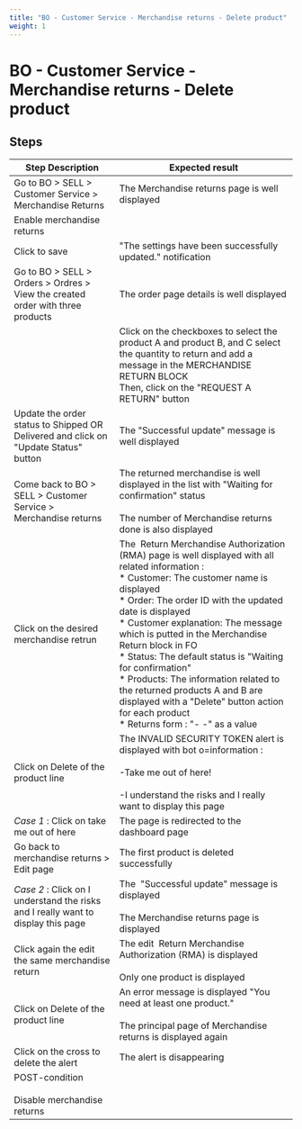 ```yaml
---
title: "BO - Customer Service - Merchandise returns - Delete product"
weight: 1
---
```


# BO - Customer Service - Merchandise returns - Delete product
## Steps
| Step Description | Expected result |
| ----- | ----- |
| Go to BO > SELL > Customer Service > Merchandise Returns | The Merchandise returns page is well displayed |
| Enable merchandise returns |  |
| Click to save | "The settings have been successfully updated." notification |
| Go to BO > SELL > Orders > Ordres > View the created order with three products | The order page details is well displayed |
| |Click on the checkboxes to select the product A and product B, and C select the quantity to return and add a message in the MERCHANDISE RETURN BLOCK<br>Then, click on the "REQUEST A RETURN" button| | The page is refreshed and the Merchandise returns page is well displayed with all returned products |
| Update the order status to Shipped OR Delivered and click on "Update Status" button | The "Successful update" message is well displayed |
| Come back to BO > SELL > Customer Service > Merchandise returns | The returned merchandise is well displayed in the list with "Waiting for confirmation" status<br><br>The number of Merchandise returns done is also displayed |
| Click on the desired merchandise retrun | The  Return Merchandise Authorization (RMA) page is well displayed with all related information : <br> * Customer: The customer name is displayed <br> * Order: The order ID with the updated date is displayed<br> * Customer explanation: The message which is putted in the Merchandise Return block in FO<br> * Status: The default status is "Waiting for confirmation"<br> * Products: The information related to the returned products A and B are displayed with a "Delete" button action for each product<br> * Returns form : "- -" as a value |
| Click on Delete of the product line | The INVALID SECURITY TOKEN alert is displayed with bot o=information : <br><br>-Take me out of here!<br><br>-I understand the risks and I really want to display this page |
| *Case 1* : Click on take me out of here | The page is redirected to the dashboard page |
| Go back to merchandise returns > Edit page | The first product is deleted successfully |
| *Case 2* : Click on I understand the risks and I really want to display this page | The  "Successful update" message is displayed<br><br>The Merchandise returns page is displayed |
| Click again the edit the same merchandise return | The edit  Return Merchandise Authorization (RMA) is displayed<br><br>Only one product is displayed |
| Click on Delete of the product line | An error message is displayed "You need at least one product."<br><br>The principal page of Merchandise returns is displayed again |
| Click on the cross to delete the alert | The alert is disappearing |
| POST-condition<br><br>Disable merchandise returns |  |
